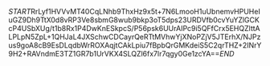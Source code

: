 $START$RrLyf1HVVvMT40CqLNhb9ThxHz9x5t+7N6LmooH1uUbnemvHPUHeIuGZ9Dh9TtX0d8vRP3Ve8sbmG8wub9bkp3oT5dps23URDVfb0cvYuYZlGCKcP4USbXUg/t1b8Rx1P4DwKnESkpcS/P56psk6UUrAIPc9i5QFfCrx5EHQZlttALPLpN5ZpL+1QHJaL4JXSchwCDCayrQeRTtMVhwYjXNoPZjV5JTErhX/NJPzus9goA8cB9EsDLqdbWrROXAqjtCAkLpiu7fBpbQrGMKdeiS5C2qrTHZ+2INrY9H2+RAVndmE3TZ1GR7b1UrVKX4SLQZl6fx7lr7qgy0Ge1zcYA==$END$